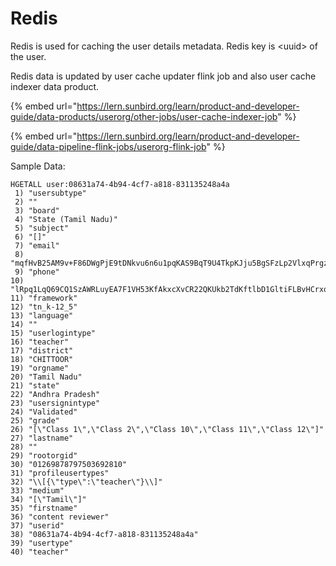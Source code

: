 # Redis

Redis is used for caching the user details metadata. Redis key is \<uuid> of the user.

Redis data is updated by user cache updater flink job and also user cache indexer data product.&#x20;

{% embed url="https://lern.sunbird.org/learn/product-and-developer-guide/data-products/userorg/other-jobs/user-cache-indexer-job" %}

{% embed url="https://lern.sunbird.org/learn/product-and-developer-guide/data-pipeline-flink-jobs/userorg-flink-job" %}

Sample Data:

```
HGETALL user:08631a74-4b94-4cf7-a818-831135248a4a
 1) "usersubtype"
 2) ""
 3) "board"
 4) "State (Tamil Nadu)"
 5) "subject"
 6) "[]"
 7) "email"
 8) "mqfHvB25AM9v+F86DWgPjE9tDNkvu6n6u1pqKAS9BqT9U4TkpKJju5BgSFzLp2VlxqPrgzDT5J\nhlKFh45G+E77Q53w5xYOrsbUoABF4Vci58JJHbN4Wzb2fV8/5Fl+T5ZUuUNdJcoZQazqPM4rCkTZ\nilMv5S3xBPGCQxJxIp8="
 9) "phone"
10) "lRpq1LqQ69CQ1SzAWRLuyEA7F1VH53KfAkxcXvCR22QKUkb2TdKftlbD1GltiFLBvHCrxqsOsl\n3eoQuhF0P+C2h4oA83Y+obFB6eagd2T5iGFTQ4RsFjBUMhUsdDrBT6a+wzaAmCWueMEdPmZuRg=="
11) "framework"
12) "tn_k-12_5"
13) "language"
14) ""
15) "userlogintype"
16) "teacher"
17) "district"
18) "CHITTOOR"
19) "orgname"
20) "Tamil Nadu"
21) "state"
22) "Andhra Pradesh"
23) "usersignintype"
24) "Validated"
25) "grade"
26) "[\"Class 1\",\"Class 2\",\"Class 10\",\"Class 11\",\"Class 12\"]"
27) "lastname"
28) ""
29) "rootorgid"
30) "01269878797503692810"
31) "profileusertypes"
32) "\\[{\"type\":\"teacher\"}\\]"
33) "medium"
34) "[\"Tamil\"]"
35) "firstname"
36) "content reviewer"
37) "userid"
38) "08631a74-4b94-4cf7-a818-831135248a4a"
39) "usertype"
40) "teacher"
```
